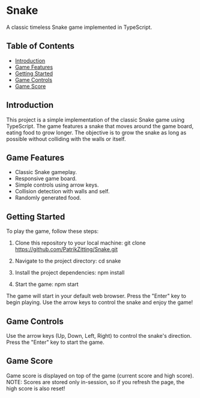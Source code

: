 # Snake

A classic timeless Snake game implemented in TypeScript.

## Table of Contents

- [Introduction](#introduction)
- [Game Features](#game-features)
- [Getting Started](#getting-started)
- [Game Controls](#game-controls)
- [Game Score](#game-score)

## Introduction

This project is a simple implementation of the classic Snake game using TypeScript. The game features a snake that moves around the game board, eating food to grow longer. The objective is to grow the snake as long as possible without colliding with the walls or itself.

## Game Features

- Classic Snake gameplay.
- Responsive game board.
- Simple controls using arrow keys.
- Collision detection with walls and self.
- Randomly generated food.

## Getting Started

To play the game, follow these steps:

1. Clone this repository to your local machine:
    git clone https://github.com/PatrikZitting/Snake.git

2. Navigate to the project directory:
    cd snake

3. Install the project dependencies:
    npm install

4. Start the game:
    npm start

The game will start in your default web browser. Press the "Enter" key to begin playing.
Use the arrow keys to control the snake and enjoy the game!

## Game Controls
Use the arrow keys (Up, Down, Left, Right) to control the snake's direction.
Press the "Enter" key to start the game.

## Game Score
Game score is displayed on top of the game (current score and high score).
NOTE: Scores are stored only in-session, so if you refresh the page, the high score is also reset!